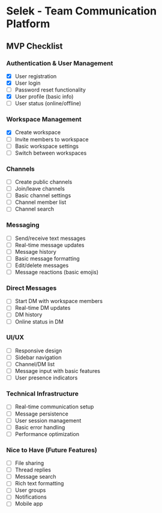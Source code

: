 # Selek - Team Communication Platform

## MVP Checklist

### Authentication & User Management
- [x] User registration
- [x] User login
- [ ] Password reset functionality
- [x] User profile (basic info)
- [ ] User status (online/offline)

### Workspace Management
- [x] Create workspace
- [ ] Invite members to workspace
- [ ] Basic workspace settings
- [ ] Switch between workspaces

### Channels
- [ ] Create public channels
- [ ] Join/leave channels
- [ ] Basic channel settings
- [ ] Channel member list
- [ ] Channel search

### Messaging
- [ ] Send/receive text messages
- [ ] Real-time message updates
- [ ] Message history
- [ ] Basic message formatting
- [ ] Edit/delete messages
- [ ] Message reactions (basic emojis)

### Direct Messages
- [ ] Start DM with workspace members
- [ ] Real-time DM updates
- [ ] DM history
- [ ] Online status in DM

### UI/UX
- [ ] Responsive design
- [ ] Sidebar navigation
- [ ] Channel/DM list
- [ ] Message input with basic features
- [ ] User presence indicators

### Technical Infrastructure
- [ ] Real-time communication setup
- [ ] Message persistence
- [ ] User session management
- [ ] Basic error handling
- [ ] Performance optimization

### Nice to Have (Future Features)
- [ ] File sharing
- [ ] Thread replies
- [ ] Message search
- [ ] Rich text formatting
- [ ] User groups
- [ ] Notifications
- [ ] Mobile app